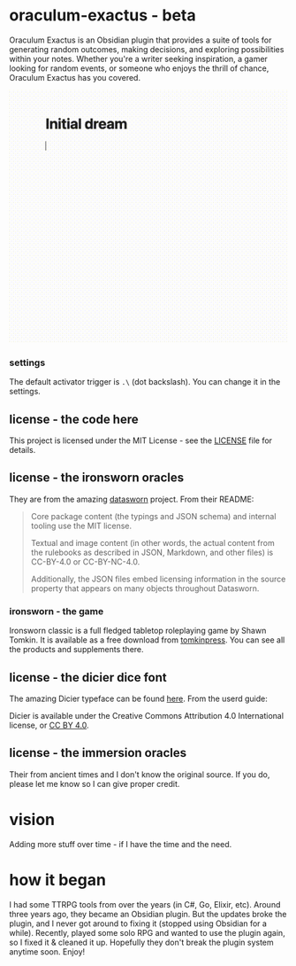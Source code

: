 # oraculum-exactus - beta

Oraculum Exactus is an Obsidian plugin that provides a suite of tools for generating random outcomes, making decisions, and exploring possibilities within your notes. Whether you're a writer seeking inspiration, a gamer looking for random events, or someone who enjoys the thrill of chance, Oraculum Exactus has you covered.

![Image title](oraculum-exactus-obsidian-plugin.gif)

### settings

The default activator trigger is `.\` (dot backslash). You can change it in the settings.

## license - the code here

This project is licensed under the MIT License - see the [LICENSE](LICENSE) file for details.

## license - the ironsworn oracles

They are from the amazing [datasworn](https://github.com/rsek/datasworn) project. From their README:

> Core package content (the typings and JSON schema) and internal tooling use the MIT license.
>
> Textual and image content (in other words, the actual content from the rulebooks as described in JSON, Markdown, and other files) is CC-BY-4.0 or CC-BY-NC-4.0.
>
> Additionally, the JSON files embed licensing information in the source property that appears on many objects throughout Datasworn.

### ironsworn - the game

Ironsworn classic is a full fledged tabletop roleplaying game by Shawn Tomkin. It is available as a free download from [tomkinpress](https://tomkinpress.com/). You can see all the products and supplements there.

## license - the dicier dice font

The amazing Dicier typeface can be found [here](https://speakthesky.itch.io/typeface-dicier). From the userd guide:

Dicier is available under the Creative Commons Attribution 4.0
International license, or [CC BY 4.0](https://creativecommons.org/licenses/by/4.0/).

## license - the immersion oracles

Their from ancient times and I don't know the original source. If you do, please let me know so I can give proper credit.

# vision

Adding more stuff over time - if I have the time and the need.

# how it began

I had some TTRPG tools from over the years (in C#, Go, Elixir, etc). Around three years ago, they became an Obsidian plugin. But the updates broke the plugin, and I never got around to fixing it (stopped using Obsidian for a while). Recently, played some solo RPG and wanted to use the plugin again, so I fixed it & cleaned it up. Hopefully they don't break the plugin system anytime soon. Enjoy!
